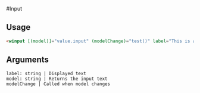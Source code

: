 #Input

## Usage
```html
<winput [(model)]="value.input" (modelChange)="test()" label="This is a label text for input" placeholder="This is a placeholder text for input"></winput>
```

## Arguments
```
label: string | Displayed text
model: string | Returns the input text
modelChange | Called when model changes
```